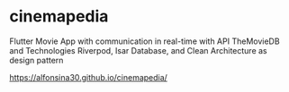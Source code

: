 # cinemapedia

Flutter Movie App with communication in real-time with API TheMovieDB and Technologies Riverpod, Isar Database, and Clean Architecture as design pattern

https://alfonsina30.github.io/cinemapedia/



